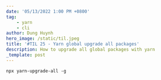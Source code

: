 ```yaml
---
date: '05/13/2022 1:00 PM +0800'
tag:
    - yarn
    - cli
author: Dung Huynh
hero_image: /static/til.jpeg
title: '#TIL 25 - Yarn global upgrade all packages'
description: How to upgrade all global packages with yarn
_template: post
---
```


    npx yarn-upgrade-all -g

